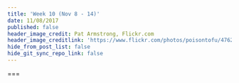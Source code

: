 ```yaml
---
title: 'Week 10 (Nov 8 - 14)'
date: 11/08/2017
published: false
header_image_credit: Pat Armstrong, Flickr.com
header_image_creditlink: 'https://www.flickr.com/photos/poisontofu/4762082009/'
hide_from_post_list: false
hide_git_sync_repo_link: false
---
```


<!--- Your module summary content goes below here -->

<!--- Your module summary content goes above here -->

===

<!--- Your weekly materials content goes below here -->
